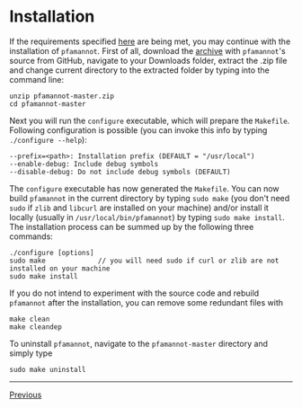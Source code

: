 [//]: # (pfamannot)
[//]: # (Protein Family Annotator)
[//]: # ()
[//]: # (docs/install/installation.md)
[//]: # (Copyright © 2020 Jan Hamalčík)
[//]: # ()
[//]: # (Guide to install pfamannot)
[//]: # ()

# Installation

If the requirements specified [here](requirements.md) are being met, you
may continue with the installation of `pfamannot`.
First of all, download the [archive](https://github.com/hamalcij/pfamannot/archive/master.zip)
with `pfamannot`'s source from GitHub, navigate to your Downloads folder,
extract the .zip file and change current directory to the extracted
folder by typing into the command line:
```
unzip pfamannot-master.zip
cd pfamannot-master
```

Next you will run the `configure` executable, which will prepare the
`Makefile`.
Following configuration is possible (you can invoke this info by typing
`./configure --help`):
```
--prefix=<path>: Installation prefix (DEFAULT = "/usr/local")
--enable-debug: Include debug symbols
--disable-debug: Do not include debug symbols (DEFAULT)
```

The `configure` executable has now generated the `Makefile`.
You can now build `pfamannot` in the current directory by typing
`sudo make` (you don't need `sudo` if `zlib` and `libcurl` are installed
on your machine) and/or install it locally (usually in
`/usr/local/bin/pfamannot`) by typing `sudo make install`.
The installation process can be summed up by the following three commands:
```
./configure [options]
sudo make             // you will need sudo if curl or zlib are not installed on your machine
sudo make install
```

If you do not intend to experiment with the source code and rebuild
`pfamannot` after the installation, you can remove some redundant files
with
```
make clean
make cleandep
```

To uninstall `pfamannot`, navigate to the `pfamannot-master` directory
and simply type
```
sudo make uninstall
```

---

[Previous](requirements.md)
